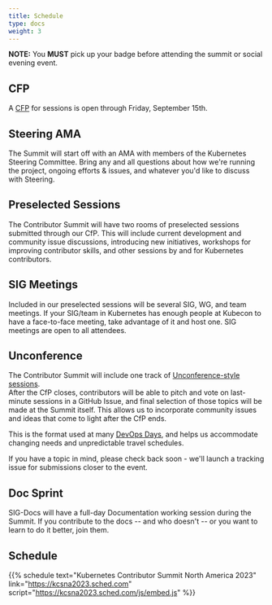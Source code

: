 ```yaml
---
title: Schedule
type: docs
weight: 3
---
```


**NOTE:** You **MUST** pick up your badge before attending the summit or social evening event.

## CFP

A [CFP] for sessions is open through Friday, September 15th.

[CFP]: https://docs.google.com/forms/d/1snd7NAteizul1qQFs5iWewdQzSiGY0GEXMhhlAKSzfs/edit

## Steering AMA

The Summit will start off with an AMA with members of the Kubernetes Steering
Committee.  Bring any and all questions about how we're running the project,
ongoing efforts & issues, and whatever you'd like to discuss with Steering.

## Preselected Sessions

The Contributor Summit will have two rooms of preselected sessions submitted
through our CfP.  This will include current development and community issue
discussions, introducing new initiatives, workshops for improving contributor
skills, and other sessions by and for Kubernetes contributors.

## SIG Meetings

Included in our preselected sessions will be several SIG, WG, and team meetings.
If your SIG/team in Kubernetes has enough people at Kubecon to have a face-to-face
meeting, take advantage of it and host one. SIG meetings are open to all attendees.

## Unconference

The Contributor Summit will include one track of
[Unconference-style sessions](https://blog.crisp.se/2016/08/30/henrikkniberg/what-is-an-unconference).  
After the CfP closes, contributors will be able to pitch and vote on last-minute
sessions in a GitHub Issue, and final selection of those topics will be made
at the Summit itself.  This allows us to incorporate community issues and ideas
that come to light after the CfP ends.

This is the format used at many [DevOps Days](https://devopsdays.org/open-space-format/), and helps us accommodate changing
needs and unpredictable travel schedules.

If you have a topic in mind, please check back soon - we'll launch a tracking issue for submissions closer to the event.

## Doc Sprint

SIG-Docs will have a full-day Documentation working session during the Summit.
If you contribute to the docs -- and who doesn't -- or you want to learn to
do it better, join them.

## Schedule

{{% schedule
  text="Kubernetes Contributor Summit North America 2023"
  link="https://kcsna2023.sched.com"
  script="https://kcsna2023.sched.com/js/embed.js"
%}}
